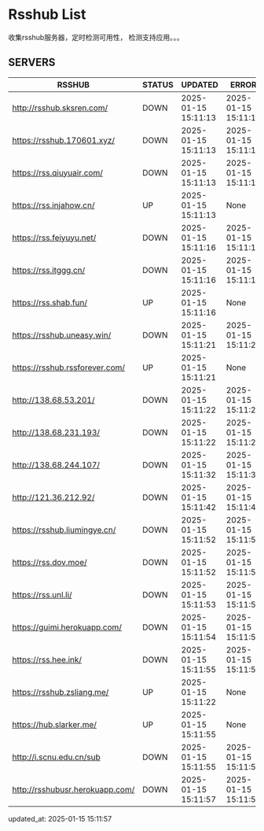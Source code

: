 # Rsshub List

收集rsshub服务器，定时检测可用性， 检测支持应用。。。


## SERVERS

|  RSSHUB   | STATUS  | UPDATED  | ERROR  | TWITTER |  
|  ----  | ----  | ----  | ----  | ---- |  
| http://rsshub.sksren.com/ | DOWN | 2025-01-15 15:11:13 | 2025-01-15 15:11:13 |  
| https://rsshub.170601.xyz/ | DOWN | 2025-01-15 15:11:13 | 2025-01-15 15:11:13 |  
| https://rss.qiuyuair.com/ | DOWN | 2025-01-15 15:11:13 | 2025-01-15 15:11:13 |  
| https://rss.injahow.cn/ | UP | 2025-01-15 15:11:13 | None ||  
| https://rss.feiyuyu.net/ | DOWN | 2025-01-15 15:11:16 | 2025-01-15 15:11:16 |  
| https://rss.itggg.cn/ | DOWN | 2025-01-15 15:11:16 | 2025-01-15 15:11:16 |  
| https://rss.shab.fun/ | UP | 2025-01-15 15:11:16 | None ||  
| https://rsshub.uneasy.win/ | DOWN | 2025-01-15 15:11:21 | 2025-01-15 15:11:21 |  
| https://rsshub.rssforever.com/ | UP | 2025-01-15 15:11:21 | None ||  
| http://138.68.53.201/ | DOWN | 2025-01-15 15:11:22 | 2025-01-15 15:11:22 |  
| http://138.68.231.193/ | DOWN | 2025-01-15 15:11:22 | 2025-01-15 15:11:22 |  
| http://138.68.244.107/ | DOWN | 2025-01-15 15:11:32 | 2025-01-15 15:11:32 |  
| http://121.36.212.92/ | DOWN | 2025-01-15 15:11:42 | 2025-01-15 15:11:42 |  
| https://rsshub.liumingye.cn/ | DOWN | 2025-01-15 15:11:52 | 2025-01-15 15:11:52 |  
| https://rss.dov.moe/ | DOWN | 2025-01-15 15:11:52 | 2025-01-15 15:11:52 |  
| https://rss.unl.li/ | DOWN | 2025-01-15 15:11:53 | 2025-01-15 15:11:53 |  
| https://guimi.herokuapp.com/ | DOWN | 2025-01-15 15:11:54 | 2025-01-15 15:11:54 |  
| https://rss.hee.ink/ | DOWN | 2025-01-15 15:11:55 | 2025-01-15 15:11:55 |  
| https://rsshub.zsliang.me/ | UP | 2025-01-15 15:11:22 | None |OK|  
| https://hub.slarker.me/ | UP | 2025-01-15 15:11:55 | None ||  
| http://i.scnu.edu.cn/sub | DOWN | 2025-01-15 15:11:55 | 2025-01-15 15:11:55 |  
| http://rsshubusr.herokuapp.com/ | DOWN | 2025-01-15 15:11:57 | 2025-01-15 15:11:57 |  
  

updated_at: 2025-01-15 15:11:57  
